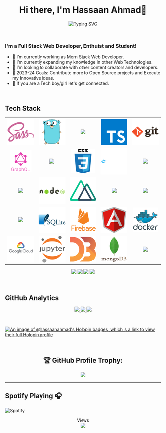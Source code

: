 <body>
  <div align="center">
    <h1> Hi there, I'm Hassaan Ahmad👋<a href="#"></h1>
  </div>
<p align="center">
  <a href="https://github.com/Hassaan0509"><img src="https://readme-typing-svg.herokuapp.com?font=sans-serif+fonts&weight=800&size=24&duration=2000&pause=1000&color=F7CC18&center=true&vCenter=true&width=435&lines=React+Developer;Mern+Stack+Developer;Django+Developer;HTML%20|%20CSS%20|%20Bootstrap|%20Javascript;MongoDb|%20ExpressJs|%20ReactJs|%20Nodejs;Always%20learning%20new%20Technology&center=true&width=500&height=50" alt="Typing SVG"></a>
  
</p>
<!-- <h1 align="center"> Connect with me: </h1>
<p align="center">
  <a href="https://www.cloudskillsboost.google/public_profiles/e6e73b02-4663-4105-b49c-00184e168127"
  target="blank">
  <img style="text-align: center;" src="https://cdn.jsdelivr.net/npm/simple-icons@2.17.0/icons/qwiklabs.svg"
      alt="Hassaan0509" height="30" width="40" />
</a>

<a href="https://codepen.io/Hassaan0509" target="blank">
  <img style="text-align: center;" src="https://cdn.jsdelivr.net/npm/simple-icons@3.0.1/icons/codepen.svg"
      alt="Hassaan0509" height="30" width="40" />
</a>

<a href="https://leetcode.com/hahmad2205/" target="blank">
  <img style="text-align: center;" src="https://cdn.jsdelivr.net/npm/simple-icons@2.17.0/icons/leetcode.svg"
      alt="Hassaan0509" height="30" width="40" />
</a>

<a href="https://dev.to/hassaan0509" target="blank">
  <img style="text-align: center;" src="https://cdn.jsdelivr.net/npm/simple-icons@3.0.1/icons/dev-dot-to.svg"
      alt="Hassaan0509" height="30" width="40" />
</a>

<a href="https://twitter.com/Hassaan67377143" target="blank">
  <img style="text-align: center;" src="https://cdn.jsdelivr.net/npm/simple-icons@3.0.1/icons/twitter.svg"
      alt="Hassaan0509" height="30" width="40" />
</a>

<a href="https://www.linkedin.com/in/hassaan-ahmad-155132221/" target="blank">
  <img style="text-align: center;" src="https://cdn.jsdelivr.net/npm/simple-icons@3.0.1/icons/linkedin.svg"
      alt="Hassaan0509" height="30" width="40" />
</a>

<a href="https://www.instagram.com/hassaan.ahmad.2205/" target="blank">
  <img style="text-align: center;" src="https://cdn.jsdelivr.net/npm/simple-icons@3.0.1/icons/instagram.svg"
      alt="Hassaan0509" height="30" width="40" />
</a>
</p> -->
    <br>

### I'm a Full Stack Web Developer, Enthuist and Student!
- 🔭 I’m currently working as Mern Stack Web Developer.
- 🌱 I’m currently expanding my knowledge in other Web Technologies.
- 👯 I’m looking to collaborate with other content creators and developers.
- 🥅 2023-24 Goals: Contribute more to Open Source projects and Execute my Innovative ideas.
- 💎 If you are a Tech boy/girl let's get connected.

 
<br>
    
<h2>Tech Stack</h2>

<table>
<tr>
<td align='center'>
<img src="https://github.com/devicons/devicon/blob/master/icons/sass/sass-original.svg" width="100">
</td>
<td align='center'>
<img src="https://github.com/devicons/devicon/blob/master/icons/go/go-original.svg" width="100">
</td>
<td align='center'>
<img src="https://www.jing.fm/clipimg/full/53-537670_python-png-file-python-logo-png.png"  width="100">
</td>
<td align='center'>
<img src="https://github.com/devicons/devicon/blob/master/icons/typescript/typescript-original.svg" width="100">
</td>
<td align='center'>
<img src="https://github.com/devicons/devicon/blob/master/icons/git/git-original-wordmark.svg" width="100">
</td>
</tr>
<tr>
<td align='center'>
<img src="https://github.com/devicons/devicon/blob/master/icons/graphql/graphql-plain-wordmark.svg" width="70">
</td>
<td align='center'>
<img src="https://upload.wikimedia.org/wikipedia/commons/thumb/3/38/HTML5_Badge.svg/600px-HTML5_Badge.svg.png" width="70">
</td>
<td align='center'>
<img src="https://raw.githubusercontent.com/devicons/devicon/0d6c64dbbf311879f7d563bfc3ccf559f9ed111c/icons/css3/css3-original-wordmark.svg" width="80">
</td>
<td align='center' width="200">
<img src="https://github.com/devicons/devicon/blob/master/icons/tailwindcss/tailwindcss-original-wordmark.svg" width="170">
</td>
<td align='center' width="200">
<img src="https://github.com/abranhe/programming-languages-logos/blob/master/src/javascript/javascript.svg" width="90">
</td>
</tr>
<tr>
<td align='center' width="200">
<img src="https://camo.githubusercontent.com/2b97405ead6d87cffc71126648f74f034ab9b77525453aaac85ca79248532854/68747470733a2f2f766567696269742e636f6d2f77702d636f6e74656e742f75706c6f6164732f323031382f30352f657870726573736a732e706e67">
</td>
<td align='center' width="200">
<img src="https://github.com/devicons/devicon/blob/master/icons/nodejs/nodejs-original-wordmark.svg">
</td>
<td align='center'>
<img src="https://github.com/devicons/devicon/blob/master/icons/nuxtjs/nuxtjs-original.svg">
</td>
<td align='center' width="200">
<img src="https://www.djangoproject.com/m/img/logos/django-logo-negative.png">
</td>
<td align='center' width="200">
<img src="https://www.vectorlogo.zone/logos/heroku/heroku-ar21.svg">
</td>
</tr>
<tr>	
<td align='center' width="200">
<img src="https://download.logo.wine/logo/MySQL/MySQL-Logo.wine.png">
</td>
<td align='center' width="200">
<img src="https://github.com/devicons/devicon/blob/master/icons/sqlite/sqlite-original-wordmark.svg" width="100">
</td>
<td align='center' width="200">
<img src="https://github.com/devicons/devicon/blob/master/icons/firebase/firebase-plain-wordmark.svg"  width="90">
</td>
<td align='center' width="200">
<img src="https://github.com/devicons/devicon/blob/master/icons/angularjs/angularjs-original.svg"  width="90">
</td>
<td align='center' width="200">
<img src="https://github.com/devicons/devicon/blob/master/icons/docker/docker-original-wordmark.svg" width="80">
</td>
</tr>
<tr>
<td align='center' width="200">
<img src="https://github.com/devicons/devicon/blob/master/icons/googlecloud/googlecloud-original-wordmark.svg" width="150">
</td>
<td align='center' width="200">
<img src="https://github.com/devicons/devicon/blob/master/icons/jupyter/jupyter-original-wordmark.svg" width="90">
</td>
<td align='center' width="200">
<img src="https://github.com/devicons/devicon/blob/master/icons/d3js/d3js-original.svg" width="90">
</td>
<td align='center' width="200">
<img src="https://github.com/devicons/devicon/blob/master/icons/mongodb/mongodb-original-wordmark.svg" width="90">
</td>
<td align='center'>
<img src="https://www.vectorlogo.zone/logos/reactjs/reactjs-ar21.svg">
</td>
</tr>
</table>
	  
<p align="center">
<a href="https://www.linkedin.com/in/hassaan-ahmad-155132221/"><img src="https://img.shields.io/badge/-Hassaan%20Ahmad-0077B5?style=flat&logo=Linkedin&logoColor=white"/></a>
<a href="mailto:hahmad2205@gmail.com"><img src="https://img.shields.io/badge/-hassaanahmad@gmail.com-D14836?style=flat&logo=Gmail&logoColor=white"/></a>
<a href="https://www.instagram.com/hassaan.ahmad.2205/"><img src="https://img.shields.io/badge/-@hassaanahmad-E4405F?style=flat&logo=Instagram&logoColor=white"/></a>
<a href="https://leetcode.com/hahmad2205/"><img src="https://img.shields.io/badge/-/hassaanahmad-e8b519?style=flat&logo=leetcode&logoColor=black"/></a>
 </p>
    
<br>



<h2>GitHub Analytics
 </h2>

<p align="center">
<a href="https://github.com/Hassaan0509">
  <img height="180em" src="https://github-readme-stats.vercel.app/api?username=hassaan0509&show_icons=true&theme=algolia&include_all_commits=true&count_private=true"/>
  <img height="180em" src="https://github-readme-stats-eight-theta.vercel.app/api/top-langs/?username=hassaan0509&hide=html&layout=compact&langs_count=8&theme=algolia"/>
</a>
  <img width="70%" src="https://github-readme-streak-stats.herokuapp.com/?user=hassaan0509&show_icons=true&locale=en&layout=demo&theme=algolia" />
</p>
</p>
<br>


 [![An image of @hassaanahmad's Holopin badges, which is a link to view their full Holopin profile](https://holopin.me/hassaanahmad)](https://holopin.io/@hassaanahmad)

<br/>
<h2 align="center">🏆 GitHub Profile Trophy:</h2>
<p align="center">
<a href="https://github.com/Hassaan0509">
  <img width=600 src="https://github-profile-trophy.vercel.app/?username=Hassaan0509&theme=discord"/>
</a>
</p>
<hr>
<h2 align>Spotify Playing 🎧</h2>
    
![Spotify](https://novatorem.vercel.app/api/spotify)
    
<p align="center"> 
  Views<br>
  <img src="https://profile-counter.glitch.me/hassaanahmad/count.svg" />
</p>
